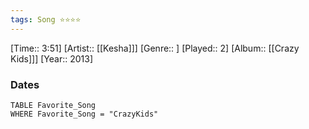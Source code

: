 ```yaml
---
tags: Song ⭐⭐⭐⭐ 
---
```

[Time:: 3:51]
[Artist:: [[Kesha]]]
[Genre:: ]
[Played:: 2]
[Album:: [[Crazy Kids]]]
[Year:: 2013]
### Dates
````dataview
TABLE Favorite_Song
WHERE Favorite_Song = "CrazyKids"
````